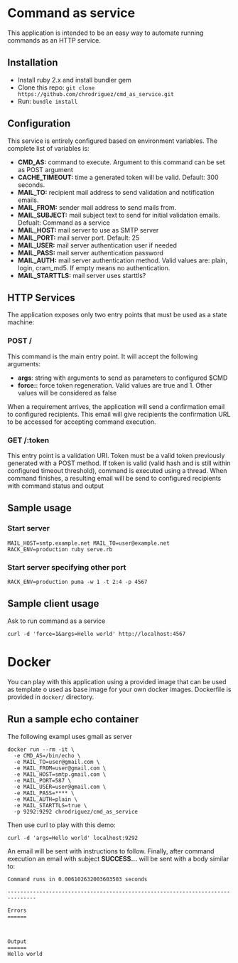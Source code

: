 # Command as service

This application is intended to be an easy way to automate running commands as
an HTTP service.

## Installation

* Install ruby 2.x and install bundler gem
* Clone this repo: `git clone https://github.com/chrodriguez/cmd_as_service.git`
* Run: `bundle install`


## Configuration

This service is entirely configured based on environment variables. The complete
list of variables is:

* **CMD_AS:** command to execute. Argument to this command can be set as POST
  argument
* **CACHE_TIMEOUT:** time a generated token will be valid. Default: 300
  seconds.
* **MAIL_TO:** recipient mail address to send validation and notification
  emails.
* **MAIL_FROM:** sender mail address to send mails from.
* **MAIL_SUBJECT:** mail subject text to send for initial validation emails.
  Defualt: Command as a service
* **MAIL_HOST:** mail server to use as SMTP server
* **MAIL_PORT:** mail server port. Default: 25
* **MAIL_USER:** mail server authentication user if needed
* **MAIL_PASS:** mail server authentication password
* **MAIL_AUTH:** mail server authentication method. Valid values are: plain, login,
  cram_md5. If empty means no authentication.
* **MAIL_STARTTLS:** mail server uses starttls?

## HTTP Services

The application exposes only two entry points that must be used as a state
machine:

### POST /

This command is the main entry point. It will accept the following arguments:

* **args**: string with arguments to send as parameters to configured $CMD
* **force:**: force token regeneration. Valid values are true and 1. Other
  values will be considered as false

When a requirement arrives, the application will send a confirmation email to
configured recipients. This email will give recipients the confirmation URL to
be accessed for accepting command execution.

### GET /:token

This entry point is a validation URI. Token must be a valid token previously
generated with a POST method. If token is valid (valid hash and is still within
configured timeout threshold), command is executed using a thread.
When command finishes, a resulting email will be send to configured recipients
with command status and output

## Sample usage

### Start server

```
MAIL_HOST=smtp.example.net MAIL_TO=user@example.net RACK_ENV=production ruby serve.rb
```

### Start server specifying other port

```
RACK_ENV=production puma -w 1 -t 2:4 -p 4567
```

## Sample client usage

Ask to run command as a service

```
curl -d 'force=1&args=Hello world' http://localhost:4567
```


# Docker

You can play with this application using a provided image that can be used as
template o used as base image for your own docker images. Dockerfile is provided
in `docker/` directory.

## Run a sample echo container

The following exampl uses gmail as server

```
docker run --rm -it \
  -e CMD_AS=/bin/echo \
  -e MAIL_TO=user@gmail.com \
  -e MAIL_FROM=user@gmail.com \
  -e MAIL_HOST=smtp.gmail.com \
  -e MAIL_PORT=587 \
  -e MAIL_USER=user@gmail.com \
  -e MAIL_PASS=**** \
  -e MAIL_AUTH=plain \
  -e MAIL_STARTTLS=true \
  -p 9292:9292 chrodriguez/cmd_as_service
```

Then use curl to play with this demo:

```
curl -d 'args=Hello world' localhost:9292
```

An email will be sent with instructions to follow. Finally, after command
execution an email with subject **SUCCESS...** will be sent with a body similar
to:

```
Command runs in 0.006102632003603503 seconds

-------------------------------------------------------------------------------

Errors
======



Output
======
Hello world
```
